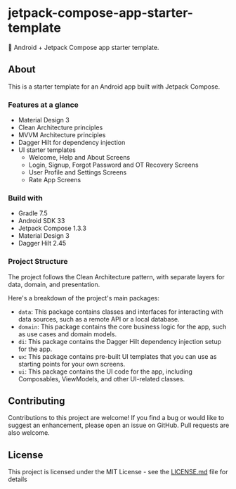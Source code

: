 # jetpack-compose-app-starter-template

🚀 Android + Jetpack Compose app starter template.

## About

This is a starter template for an Android app built with Jetpack Compose.

### Features at a glance

- Material Design 3
- Clean Architecture principles
- MVVM Architecture principles
- Dagger Hilt for dependency injection
- UI starter templates
    - Welcome, Help and About Screens
    - Login, Signup, Forgot Password and OT Recovery Screens
    - User Profile and Settings Screens
    - Rate App Screens

### Build with

- Gradle 7.5
- Android SDK 33
- Jetpack Compose 1.3.3
- Material Design 3
- Dagger Hilt 2.45

### Project Structure

The project follows the Clean Architecture pattern, with separate layers for data, domain, and
presentation.

Here's a breakdown of the project's main packages:

- `data`: This package contains classes and interfaces for interacting with data sources, such as a
  remote API or a local database.
- `domain`: This package contains the core business logic for the app, such as use cases and domain
  models.
- `di`: This package contains the Dagger Hilt dependency injection setup for the app.
- `ux`: This package contains pre-built UI templates that you can use as starting points for your
  own screens.
- `ui`: This package contains the UI code for the app, including Composables, ViewModels, and other
  UI-related classes.

## Contributing

Contributions to this project are welcome! If you find a bug or would like to suggest an
enhancement, please open an issue on GitHub. Pull requests are also welcome.

## License

This project is licensed under the MIT License - see the [LICENSE.md](LICENSE.md) file for details
